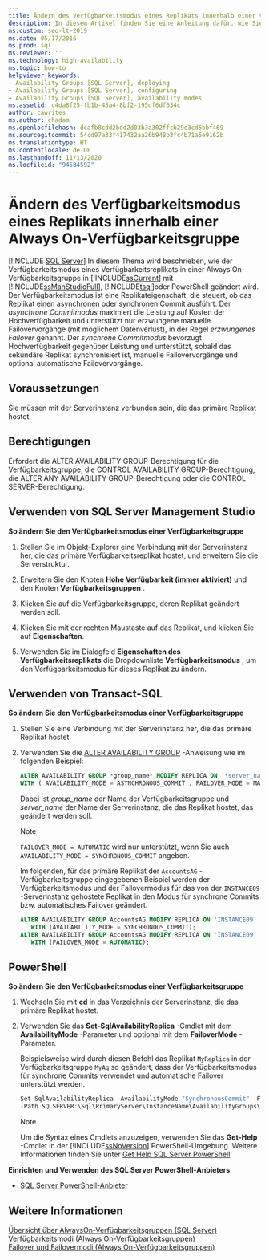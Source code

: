 ```yaml
---
title: Ändern des Verfügbarkeitsmodus eines Replikats innerhalb einer Verfügbarkeitsgruppe
description: In diesem Artikel finden Sie eine Anleitung dafür, wie Sie den Verfügbarkeitsmodus eines Verfügbarkeitsreplikats in einer Always On-Verfügbarkeitsgruppe mit Transact-SQL (T-SQL), PowerShell oder SQL Server Management Studio ändern.
ms.custom: seo-lt-2019
ms.date: 05/17/2016
ms.prod: sql
ms.reviewer: ''
ms.technology: high-availability
ms.topic: how-to
helpviewer_keywords:
- Availability Groups [SQL Server], deploying
- Availability Groups [SQL Server], configuring
- Availability Groups [SQL Server], availability modes
ms.assetid: c4da8f25-fb1b-45a4-8bf2-195df6df634c
author: cawrites
ms.author: chadam
ms.openlocfilehash: dcafb8cdd2bdd2d03b3a302ffcb29e3cd5bbf469
ms.sourcegitcommit: 54cd97a33f417432aa26b948b3fc4b71a5e9162b
ms.translationtype: HT
ms.contentlocale: de-DE
ms.lasthandoff: 11/13/2020
ms.locfileid: "94584592"
---
```

# <a name="change-availability-mode-of-a-replica-within-an-always-on-availability-group"></a>Ändern des Verfügbarkeitsmodus eines Replikats innerhalb einer Always On-Verfügbarkeitsgruppe
[!INCLUDE [SQL Server](../../../includes/applies-to-version/sqlserver.md)]
  In diesem Thema wird beschrieben, wie der Verfügbarkeitsmodus eines Verfügbarkeitsreplikats in einer Always On-Verfügbarkeitsgruppe in [!INCLUDE[ssCurrent](../../../includes/sscurrent-md.md)] mit [!INCLUDE[ssManStudioFull](../../../includes/ssmanstudiofull-md.md)], [!INCLUDE[tsql](../../../includes/tsql-md.md)]oder PowerShell geändert wird. Der Verfügbarkeitsmodus ist eine Replikateigenschaft, die steuert, ob das Replikat einen asynchronen oder synchronen Commit ausführt. Der *asynchrone Commitmodus* maximiert die Leistung auf Kosten der Hochverfügbarkeit und unterstützt nur erzwungene manuelle Failovervorgänge (mit möglichem Datenverlust), in der Regel *erzwungenes Failover* genannt. Der *synchrone Commitmodus* bevorzugt Hochverfügbarkeit gegenüber Leistung und unterstützt, sobald das sekundäre Replikat synchronisiert ist, manuelle Failovervorgänge und optional automatische Failovervorgänge.  
    
##  <a name="prerequisites"></a><a name="Prerequisites"></a> Voraussetzungen  
  
Sie müssen mit der Serverinstanz verbunden sein, die das primäre Replikat hostet.  
  

##  <a name="permissions"></a><a name="Permissions"></a> Berechtigungen  
 Erfordert die ALTER AVAILABILITY GROUP-Berechtigung für die Verfügbarkeitsgruppe, die CONTROL AVAILABILITY GROUP-Berechtigung, die ALTER ANY AVAILABILITY GROUP-Berechtigung oder die CONTROL SERVER-Berechtigung.  
  
##  <a name="using-sql-server-management-studio"></a><a name="SSMSProcedure"></a> Verwenden von SQL Server Management Studio  
 **So ändern Sie den Verfügbarkeitsmodus einer Verfügbarkeitsgruppe**  
  
1.  Stellen Sie im Objekt-Explorer eine Verbindung mit der Serverinstanz her, die das primäre Verfügbarkeitsreplikat hostet, und erweitern Sie die Serverstruktur.  
  
2.  Erweitern Sie den Knoten **Hohe Verfügbarkeit (immer aktiviert)** und den Knoten **Verfügbarkeitsgruppen** .  
  
3.  Klicken Sie auf die Verfügbarkeitsgruppe, deren Replikat geändert werden soll.  
  
4.  Klicken Sie mit der rechten Maustaste auf das Replikat, und klicken Sie auf **Eigenschaften**.  
  
5.  Verwenden Sie im Dialogfeld **Eigenschaften des Verfügbarkeitsreplikats** die Dropdownliste **Verfügbarkeitsmodus** , um den Verfügbarkeitsmodus für dieses Replikat zu ändern.  
  
##  <a name="using-transact-sql"></a><a name="TsqlProcedure"></a> Verwenden von Transact-SQL  
 **So ändern Sie den Verfügbarkeitsmodus einer Verfügbarkeitsgruppe**  
  
1.  Stellen Sie eine Verbindung mit der Serverinstanz her, die das primäre Replikat hostet.  
  
2.  Verwenden Sie die [ALTER AVAILABILITY GROUP](../../../t-sql/statements/alter-availability-group-transact-sql.md) -Anweisung wie im folgenden Beispiel:  
  
     ```sql
     ALTER AVAILABILITY GROUP *group_name* MODIFY REPLICA ON '*server_name*'  
     WITH ( AVAILABILITY_MODE = ASYNCHRONOUS_COMMIT , FAILOVER_MODE = MANUAL );  
     ```
     
     Dabei ist *group_name* der Name der Verfügbarkeitsgruppe und *server_name* der Name der Serverinstanz, die das Replikat hostet, das geändert werden soll.  
  
    > [!NOTE]  
    > `FAILOVER_MODE = AUTOMATIC` wird nur unterstützt, wenn Sie auch `AVAILABILITY_MODE = SYNCHRONOUS_COMMIT` angeben.  
  
     Im folgenden, für das primäre Replikat der `AccountsAG` -Verfügbarkeitsgruppe eingegebenen Beispiel werden der Verfügbarkeitsmodus und der Failovermodus für das von der `INSTANCE09` -Serverinstanz gehostete Replikat in den Modus für synchrone Commits bzw. automatisches Failover geändert.  
  
    ```sql
    ALTER AVAILABILITY GROUP AccountsAG MODIFY REPLICA ON 'INSTANCE09'  
       WITH (AVAILABILITY_MODE = SYNCHRONOUS_COMMIT);  
    ALTER AVAILABILITY GROUP AccountsAG MODIFY REPLICA ON 'INSTANCE09'  
       WITH (FAILOVER_MODE = AUTOMATIC);  
    ```  
  
##  <a name="using-powershell"></a><a name="PowerShellProcedure"></a> PowerShell  
 **So ändern Sie den Verfügbarkeitsmodus einer Verfügbarkeitsgruppe**  
  
1.  Wechseln Sie mit **cd** in das Verzeichnis der Serverinstanz, die das primäre Replikat hostet.  
  
2.  Verwenden Sie das **Set-SqlAvailabilityReplica** -Cmdlet mit dem **AvailabilityMode** -Parameter und optional mit dem **FailoverMode** -Parameter.  
  
     Beispielsweise wird durch diesen Befehl das Replikat `MyReplica` in der Verfügbarkeitsgruppe `MyAg` so geändert, dass der Verfügbarkeitsmodus für synchrone Commits verwendet und automatische Failover unterstützt werden.  
  
    ```powershell  
    Set-SqlAvailabilityReplica -AvailabilityMode "SynchronousCommit" -FailoverMode "Automatic" `   
    -Path SQLSERVER:\Sql\PrimaryServer\InstanceName\AvailabilityGroups\MyAg\AvailabilityReplicas\MyReplica  
    ```  
  
    > [!NOTE]  
    > Um die Syntax eines Cmdlets anzuzeigen, verwenden Sie das **Get-Help** -Cmdlet in der [!INCLUDE[ssNoVersion](../../../includes/ssnoversion-md.md)] PowerShell-Umgebung. Weitere Informationen finden Sie unter [Get Help SQL Server PowerShell](../../../powershell/sql-server-powershell.md).  
  
 **Einrichten und Verwenden des SQL Server PowerShell-Anbieters**  
  
-   [SQL Server PowerShell-Anbieter](../../../powershell/sql-server-powershell-provider.md)  
  
## <a name="see-also"></a>Weitere Informationen  
 [Übersicht über AlwaysOn-Verfügbarkeitsgruppen &#40;SQL Server&#41;](../../../database-engine/availability-groups/windows/overview-of-always-on-availability-groups-sql-server.md)   
 [Verfügbarkeitsmodi &#40;Always On-Verfügbarkeitsgruppen&#41;](../../../database-engine/availability-groups/windows/availability-modes-always-on-availability-groups.md)   
 [Failover und Failovermodi (Always On-Verfügbarkeitsgruppen)](../../../database-engine/availability-groups/windows/failover-and-failover-modes-always-on-availability-groups.md)  
  
